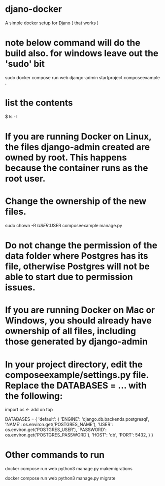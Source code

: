 # djano-docker
A simple docker setup for Djano ( that works )
# note below command will do the build also. for windows leave out the 'sudo' bit
sudo docker compose run web django-admin startproject composeexample .

# list the contents
$ ls -l

# If you are running Docker on Linux, the files django-admin created are owned by root. This happens because the container runs as the root user.
# Change the ownership of the new files.

sudo chown -R $USER:$USER composeexample manage.py 

# Do not change the permission of the data folder where Postgres has its file, otherwise Postgres will not be able to start due to permission issues.

# If you are running Docker on Mac or Windows, you should already have ownership of all files, including those generated by django-admin

# In your project directory, edit the composeexample/settings.py file. Replace the DATABASES = ... with the following:


import os <- add on top

DATABASES = {
    'default': {
        'ENGINE': 'django.db.backends.postgresql',
        'NAME': os.environ.get('POSTGRES_NAME'),
        'USER': os.environ.get('POSTGRES_USER'),
        'PASSWORD': os.environ.get('POSTGRES_PASSWORD'),
        'HOST': 'db',
        'PORT': 5432,
    }
}

# Other commands to run

docker compose run web python3 manage.py makemigrations

docker compose run web python3 manage.py migrate
